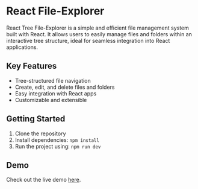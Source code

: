 # React File-Explorer

React Tree File-Explorer is a simple and efficient file management system built with React. It allows users to easily manage files and folders within an interactive tree structure, ideal for seamless integration into React applications.

## Key Features

- Tree-structured file navigation
- Create, edit, and delete files and folders
- Easy integration with React apps
- Customizable and extensible

## Getting Started

1. Clone the repository
2. Install dependencies: `npm install`
3. Run the project using: `npm run dev`

## Demo

Check out the live demo [here](https://file-explorer-self.vercel.app/).
